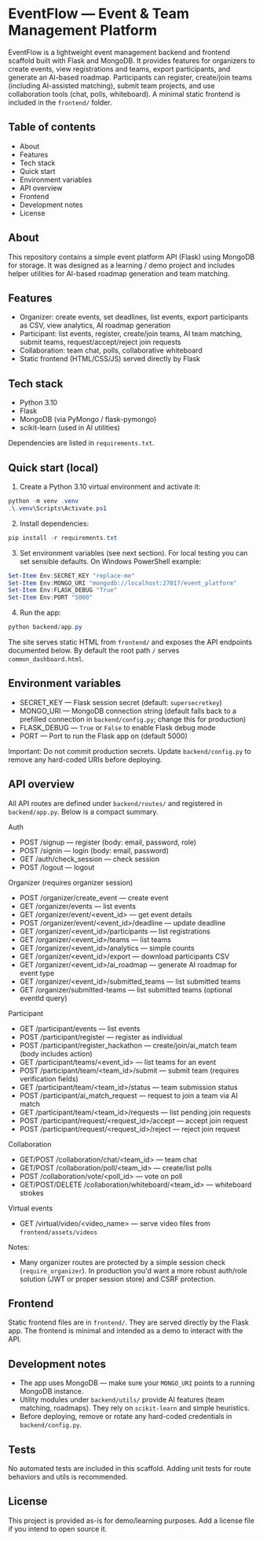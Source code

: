 # EventFlow — Event & Team Management Platform

EventFlow is a lightweight event management backend and frontend scaffold built with Flask and MongoDB. It provides features for organizers to create events, view registrations and teams, export participants, and generate an AI-based roadmap. Participants can register, create/join teams (including AI-assisted matching), submit team projects, and use collaboration tools (chat, polls, whiteboard). A minimal static frontend is included in the `frontend/` folder.

## Table of contents
- About
- Features
- Tech stack
- Quick start
- Environment variables
- API overview
- Frontend
- Development notes
- License

## About

This repository contains a simple event platform API (Flask) using MongoDB for storage. It was designed as a learning / demo project and includes helper utilities for AI-based roadmap generation and team matching.

## Features

- Organizer: create events, set deadlines, list events, export participants as CSV, view analytics, AI roadmap generation
- Participant: list events, register, create/join teams, AI team matching, submit teams, request/accept/reject join requests
- Collaboration: team chat, polls, collaborative whiteboard
- Static frontend (HTML/CSS/JS) served directly by Flask

## Tech stack

- Python 3.10
- Flask
- MongoDB (via PyMongo / flask-pymongo)
- scikit-learn (used in AI utilities)

Dependencies are listed in `requirements.txt`.

## Quick start (local)

1. Create a Python 3.10 virtual environment and activate it:

```powershell
python -m venv .venv
.\.venv\Scripts\Activate.ps1
```

2. Install dependencies:

```powershell
pip install -r requirements.txt
```

3. Set environment variables (see next section). For local testing you can set sensible defaults. On Windows PowerShell example:

```powershell
Set-Item Env:SECRET_KEY "replace-me"
Set-Item Env:MONGO_URI "mongodb://localhost:27017/event_platform"
Set-Item Env:FLASK_DEBUG "True"
Set-Item Env:PORT "5000"
```

4. Run the app:

```powershell
python backend/app.py
```

The site serves static HTML from `frontend/` and exposes the API endpoints documented below. By default the root path `/` serves `common_dashboard.html`.

## Environment variables

- SECRET_KEY — Flask session secret (default: `supersecretkey`)
- MONGO_URI — MongoDB connection string (default falls back to a prefilled connection in `backend/config.py`; change this for production)
- FLASK_DEBUG — `True` or `False` to enable Flask debug mode
- PORT — Port to run the Flask app on (default 5000)

Important: Do not commit production secrets. Update `backend/config.py` to remove any hard-coded URIs before deploying.

## API overview

All API routes are defined under `backend/routes/` and registered in `backend/app.py`. Below is a compact summary.

Auth
- POST /signup — register (body: email, password, role)
- POST /signin — login (body: email, password)
- GET /auth/check_session — check session
- POST /logout — logout

Organizer (requires organizer session)
- POST /organizer/create_event — create event
- GET /organizer/events — list events
- GET /organizer/event/<event_id> — get event details
- POST /organizer/event/<event_id>/deadline — update deadline
- GET /organizer/<event_id>/participants — list registrations
- GET /organizer/<event_id>/teams — list teams
- GET /organizer/<event_id>/analytics — simple counts
- GET /organizer/<event_id>/export — download participants CSV
- GET /organizer/<event_id>/ai_roadmap — generate AI roadmap for event type
- GET /organizer/<event_id>/submitted_teams — list submitted teams
- GET /organizer/submitted-teams — list submitted teams (optional eventId query)

Participant
- GET /participant/events — list events
- POST /participant/register — register as individual
- POST /participant/register_hackathon — create/join/ai_match team (body includes action)
- GET /participant/teams/<event_id> — list teams for an event
- POST /participant/team/<team_id>/submit — submit team (requires verification fields)
- GET /participant/team/<team_id>/status — team submission status
- POST /participant/ai_match_request — request to join a team via AI match
- GET /participant/team/<team_id>/requests — list pending join requests
- POST /participant/request/<request_id>/accept — accept join request
- POST /participant/request/<request_id>/reject — reject join request

Collaboration
- GET/POST /collaboration/chat/<team_id> — team chat
- GET/POST /collaboration/poll/<team_id> — create/list polls
- POST /collaboration/vote/<poll_id> — vote on poll
- GET/POST/DELETE /collaboration/whiteboard/<team_id> — whiteboard strokes

Virtual events
- GET /virtual/video/<video_name> — serve video files from `frontend/assets/videos`

Notes:
- Many organizer routes are protected by a simple session check (`require_organizer`). In production you'd want a more robust auth/role solution (JWT or proper session store) and CSRF protection.

## Frontend

Static frontend files are in `frontend/`. They are served directly by the Flask app. The frontend is minimal and intended as a demo to interact with the API.

## Development notes

- The app uses MongoDB — make sure your `MONGO_URI` points to a running MongoDB instance.
- Utility modules under `backend/utils/` provide AI features (team matching, roadmaps). They rely on `scikit-learn` and simple heuristics.
- Before deploying, remove or rotate any hard-coded credentials in `backend/config.py`.

## Tests

No automated tests are included in this scaffold. Adding unit tests for route behaviors and utils is recommended.

## License

This project is provided as-is for demo/learning purposes. Add a license file if you intend to open source it.


